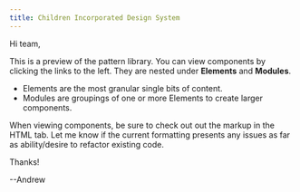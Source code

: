 ```yaml
---
title: Children Incorporated Design System
---
```


Hi team,

This is a preview of the pattern library. You can view components by clicking the links to the left. They are nested under **Elements** and **Modules**.

- Elements are the most granular single bits of content.
- Modules are groupings of one or more Elements to create larger components.

When viewing components, be sure to check out out the markup in the HTML tab. Let me know if the current formatting presents any issues as far as ability/desire to refactor existing code.

Thanks!

--Andrew